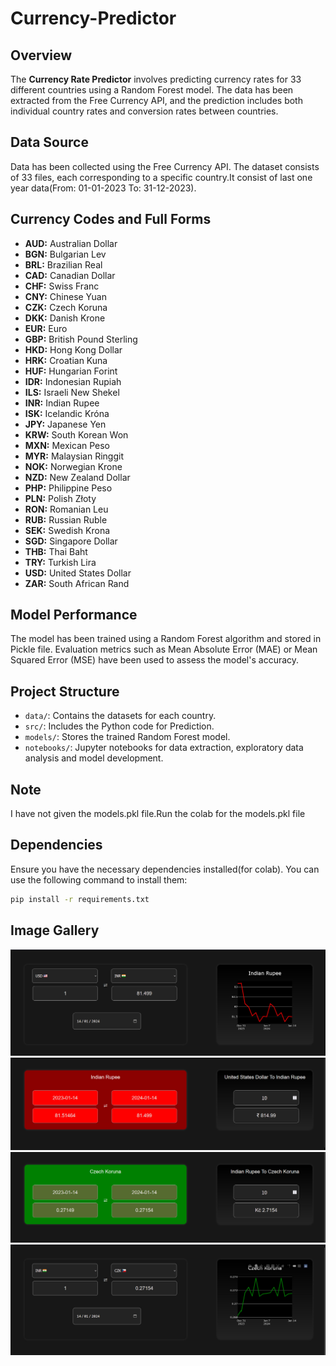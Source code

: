 # Currency-Predictor

## Overview
The **Currency Rate Predictor** involves predicting currency rates for 33 different countries using a Random Forest model. The data has been extracted from the Free Currency API, and the prediction includes both individual country rates and conversion rates between countries.

## Data Source
Data has been collected using the Free Currency API. The dataset consists of 33 files, each corresponding to a specific country.It consist of last one year data(From: 01-01-2023 To: 31-12-2023).  

## Currency Codes and Full Forms
- **AUD:** Australian Dollar
- **BGN:** Bulgarian Lev
- **BRL:** Brazilian Real
- **CAD:** Canadian Dollar
- **CHF:** Swiss Franc
- **CNY:** Chinese Yuan
- **CZK:** Czech Koruna
- **DKK:** Danish Krone
- **EUR:** Euro
- **GBP:** British Pound Sterling
- **HKD:** Hong Kong Dollar
- **HRK:** Croatian Kuna
- **HUF:** Hungarian Forint
- **IDR:** Indonesian Rupiah
- **ILS:** Israeli New Shekel
- **INR:** Indian Rupee
- **ISK:** Icelandic Króna
- **JPY:** Japanese Yen
- **KRW:** South Korean Won
- **MXN:** Mexican Peso
- **MYR:** Malaysian Ringgit
- **NOK:** Norwegian Krone
- **NZD:** New Zealand Dollar
- **PHP:** Philippine Peso
- **PLN:** Polish Złoty
- **RON:** Romanian Leu
- **RUB:** Russian Ruble
- **SEK:** Swedish Krona
- **SGD:** Singapore Dollar
- **THB:** Thai Baht
- **TRY:** Turkish Lira
- **USD:** United States Dollar
- **ZAR:** South African Rand

## Model Performance
The model has been trained using a Random Forest algorithm and stored in Pickle file. Evaluation metrics such as Mean Absolute Error (MAE) or Mean Squared Error (MSE) have been used to assess the model's accuracy.

## Project Structure
- `data/`: Contains the datasets for each country.
- `src/`: Includes the Python code for Prediction.
- `models/`: Stores the trained Random Forest model.
- `notebooks/`: Jupyter notebooks for data extraction, exploratory data analysis and model development.

## Note
I have not given the models.pkl file.Run the colab for the models.pkl file

## Dependencies
Ensure you have the necessary dependencies installed(for colab). You can use the following command to install them:

```bash
pip install -r requirements.txt
```

## Image Gallery
![Alt Text](https://github.com/ParthaSarathi-23/Currency-Predictor/blob/main/image/img-1.jpg?raw=true)
![Alt Text](https://github.com/ParthaSarathi-23/Currency-Predictor/blob/main/image/img-2.jpg?raw=true)
![Alt Text](https://github.com/ParthaSarathi-23/Currency-Predictor/blob/main/image/img-3.jpg?raw=true)
![Alt Text](https://github.com/ParthaSarathi-23/Currency-Predictor/blob/main/image/img-4.jpg?raw=true)
